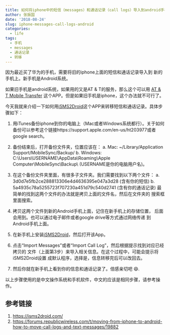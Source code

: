 ```yaml
---
title: 如何将iphone中的短信（messages）和通话记录（call logs）导入到android手机
author: 张振国
date: '2018-08-24'
slug: iphone-messages-call-logs-android
categories:
  - life
tags:
  - 手机
  - messages
  - 通话记录
  - 转移
---
```


因为最近买了华为的手机，需要将旧的iphone上面的短信和通话记录导入到
新的手机上。新手机是Android系统。

如果旧手机是android系统，如果用的又是AT & T的服务，那么这个可以用
[AT & T Mobile Transfer](https://www.att.com/features/mobile-transfer.html) 这个APP。但是如果旧手机是iphone，这个办法就不可行了。

今天我就来介绍一下如何用[iSMS2Droid](https://play.google.com/store/apps/details?id=org.faked.isms2droid)这个APP来转移短信和通话记录。具体步骤如下：

1. 用iTunes备份iphone到你的电脑上（Mac或者Windows系统都行）。关于如何备份可以参考这个链接https://support.apple.com/en-us/ht203977或者google search。

2. 备份结束后，打开备份文件夹，位置应该在： 
   a. Mac: ~/Library/Application Support/MobileSync/Backup/
   b. Windows: C:\Users\USERNAME\AppData\Roaming\Apple Computer\MobileSync\Backup\ (USERNAME是你的电脑用户名)。

3. 在这个备份文件夹里面，有很多子文件夹。我们需要找到以下两个文件：
   a. 3d0d7e5fb2ce288813306e4d4636395e047a3d28 (含有你的短信)
   b. 5a4935c78a5255723f707230a451d79c540d2741 (含有你的通话记录)
最简单的找到这两个文件的办法就是拷贝上面的文件名，然后在文件夹的
搜索框里面搜索。

4. 拷贝这两个文件到新的Android手机上面，记住在新手机上的存储位置，
后面会用到。也可以通过电子邮件或者google drive等方式通过网络传递
到Android手机上面。

5. 在新手机上安装[iSMS2Droid](https://play.google.com/store/apps/details?id=org.faked.isms2droid)，然后打开该App。

6. 点击“Import Messages”或者“Import Call Log”，然后根据提示找到对应已经拷贝的
文件（上面第3步）来导入相关信息。在这个过程中，可能会提示将iSMS2Droid设置
成默认程序，选择是，信息转移完后可以改回去。

7. 然后你就在新手机上看到你的信息和通话记录了。倍感亲切吧 :smile:.

以上步骤使用的是中文操作系统和手机软件，中文的应该是相同步骤，请参考操作。

## 参考链接

1. https://isms2droid.com/
2. https://forums.republicwireless.com/t/moving-from-iphone-to-android-how-to-move-call-logs-and-text-messages/19882




